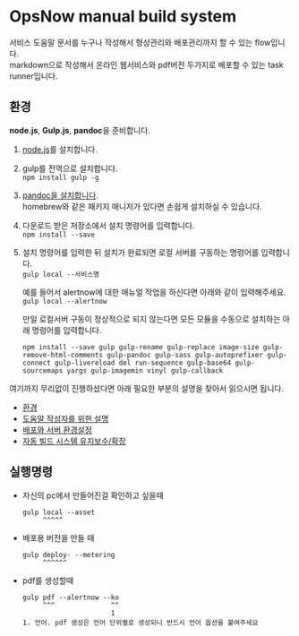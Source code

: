 <!-- TOC -->

# OpsNow manual build system  

서비스 도움말 문서를 누구나 작성해서 형상관리와 배포관리까지 할 수 있는 flow입니다.   
markdown으로 작성해서 온라인 웹서비스와 pdf버전 두가지로 배포할 수 있는 task runner입니다.


## 환경

**node.js**, **Gulp.js**, **pandoc**을 준비합니다.

1.  [node.js](https://nodejs.org/ko/)를 설치합니다.

2.  gulp를 전역으로 설치합니다.  
    ` npm install gulp -g `

3.  [pandoc을 설치합니다](https://pandoc.org/installing.html).   
    homebrew와 같은 패키지 매니저가 있다면 손쉽게 설치하실 수 있습니다.

4.  다운로드 받은 저장소에서 설치 명령어를 입력합니다.	
    ` npm install --save `

5.  설치 명령어를 입력한 뒤 설치가 완료되면 로컬 서버를 구동하는 명령어를 입력합니다.  
    ` gulp local --서비스명 `

    예를 들어서 alertnow에 대한 매뉴얼 작업을 하신다면 아래와 같이 입력해주세요.
    ` gulp local --alertnow ` 

    만일 로컬서버 구동이 정상적으로 되지 않는다면 모든 모듈을 수동으로 설치하는 아래 명령어를 입력합니다.	

    ```
    npm install --save gulp gulp-rename gulp-replace image-size gulp-remove-html-comments gulp-pandoc gulp-sass gulp-autoprefixer gulp-connect gulp-livereload del run-sequence gulp-base64 gulp-sourcemaps yargs gulp-imagemin vinyl gulp-callback 
    ```

여기까지 무리없이 진행하셨다면 아래 필요한 부분의 설명을 찾아서 읽으시면 됩니다.

-   [환경](./_readme/env.md)
-   [도움말 작성자를 위한 설명](./_readme/for_writer.md)
-   [배포와 서버 환경설정](./_readme/for_ci.md)
-   [자동 빌드 시스템 유지보수/확장](./_readme/for_maintanance.md)




## 실행명령

-   자신의 pc에서 만들어진걸 확인하고 싶을때
    ```
    gulp local --asset
         ^^^^^
    ```
-   배포용 버전을 만들 때
    ```
    gulp deploy- --metering
         ^^^^^^
    ```

-   pdf를 생성할때
    ```
    gulp pdf --alertnow --ko
         ^^^              ^^
                          1
    1. 언어. pdf 생성은 언어 단위별로 생성되니 반드시 언어 옵션을 붙여주세요 
    ```
